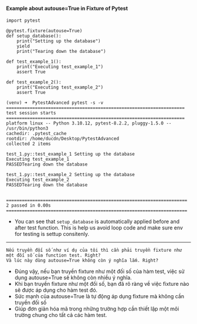 #### Example about autouse=True in Fixture of Pytest
```
import pytest

@pytest.fixture(autouse=True)
def setup_database():
    print("Setting up the database")
    yield
    print("Tearing down the database")

def test_example_1():
    print("Executing test_example_1")
    assert True

def test_example_2():
    print("Executing test_example_2")
    assert True
```

```
(venv) ➜  PytestAdvanced pytest -s -v
==================================================================== test session starts ====================================================================
platform linux -- Python 3.10.12, pytest-8.2.2, pluggy-1.5.0 -- /usr/bin/python3
cachedir: .pytest_cache
rootdir: /home/ducdn/Desktop/PytestAdvanced
collected 2 items                                                                                                                                           

test_1.py::test_example_1 Setting up the database
Executing test_example_1
PASSEDTearing down the database

test_1.py::test_example_2 Setting up the database
Executing test_example_2
PASSEDTearing down the database


===================================================================== 2 passed in 0.00s =====================================================================
```
- You can see that `setup_database` is automatically applied before and after test function. This is help us avoid loop code and make sure env for testing is settup consitenly.
---
```
Nếu truyền đối số như ví dụ của tôi thì cần phải truyền fixture như một đối số của function test. Right? 
Và lúc này dùng autouse=True không còn ý nghĩa lắm. Right?
```
- Đúng vậy, nếu bạn truyền fixture như một đối số của hàm test, việc sử dụng autouse=True sẽ không còn nhiều ý nghĩa. 
- Khi bạn truyền fixture như một đối số, bạn đã rõ ràng về việc fixture nào sẽ được áp dụng cho hàm test đó. 
- Sức mạnh của autouse=True là tự động áp dụng fixture mà không cần truyền đối số
- Giúp đơn giản hóa mã trong những trường hợp cần thiết lập một môi trường chung cho tất cả các hàm test.
